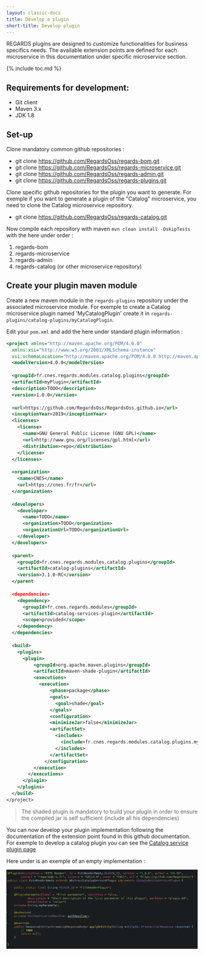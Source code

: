 ```yaml
---
layout: classic-docs
title: Develop a plugin
short-title: Develop plugin
---
```


REGARDS plugins are designed to customize functionalities for business specifics needs. The available extension points are defined for each microservice in this documentation under specific microservice section.

{% include toc.md %}

## Requirements for development:

- Git client
- Maven 3.x
- JDK 1.8

## Set-up

Clone mandatory common github repositories :  
* git clone https://github.com/RegardsOss/regards-bom.git
* git clone https://github.com/RegardsOss/regards-microservice.git
* git clone https://github.com/RegardsOss/regards-admin.git
* git clone https://github.com/RegardsOss/regards-plugins.git

Clone specific github repositories for the plugin you want to generate. For exemple if you want to generate a plugin of the "Catalog" microservice, you need to clone the Catalog microservice repository.
 * git clone https://github.com/RegardsOss/regards-catalog.git

Now compile each repository with maven `mvn clean install -DskipTests` with the here under order :
 1. regards-bom
 2. regards-microservice
 3. regards-admin
 4. regards-catalog (or other microservice repository)

## Create your plugin maven module

Create a new maven module in the `regards-plugins` repository under the associated microservice module. For exemple to create a Catalog microservice plugin named 'MyCatalogPlugin' create it in `regards-plugins/catalog-plugins/myCatalogPlugin`.
  
Edit your `pom.xml` and add the here under standard plugin information :
```xml
<project xmlns="http://maven.apache.org/POM/4.0.0"
  xmlns:xsi="http://www.w3.org/2001/XMLSchema-instance"
  xsi:schemaLocation="http://maven.apache.org/POM/4.0.0 http://maven.apache.org/xsd/maven-4.0.0.xsd">
  <modelVersion>4.0.0</modelVersion>

  <groupId>fr.cnes.regards.modules.catalog.plugins</groupId>
  <artifactId>myPlugin</artifactId>
  <description>TODO</description>
  <version>1.0.0</version>

  <url>https://github.com/RegardsOss/RegardsOss.github.io</url>
  <inceptionYear>2019</inceptionYear>
  <licenses>
    <license>
      <name>GNU General Public License (GNU GPL)</name>
      <url>http://www.gnu.org/licenses/gpl.html</url>
      <distribution>repo</distribution>
    </license>
  </licenses>

  <organization>
    <name>CNES</name>
    <url>https://cnes.fr/fr</url>
  </organization>

  <developers>
    <developer>
      <name>TODO</name>
      <organization>TODO</organization>
      <organizationUrl>TODO</organizationUrl>
    </developer>
  </developers>

  <parent>
    <groupId>fr.cnes.regards.modules.catalog.plugins</groupId>
    <artifactId>catalog-plugins</artifactId>
    <version>3.1.0-RC</version>
  </parent

  <dependencies>
    <dependency>
      <groupId>fr.cnes.regards.modules</groupId>
      <artifactId>catalog-services-plugin</artifactId>
      <scope>provided</scope>
    </dependency>
  </dependencies>

  <build>
    <plugins>
      <plugin>
          <groupId>org.apache.maven.plugins</groupId>
          <artifactId>maven-shade-plugin</artifactId>
          <executions>
            <execution>
                <phase>package</phase>
                <goals>
                  <goal>shade</goal>
                </goals>
                <configuration>
                <minimizeJar>false</minimizeJar>
                <artifactSet>
                  <includes>
                    <include>fr.cnes.regards.modules.catalog.plugins.myPlugin:*</include>
                  </includes>
                </artifactSet>
              </configuration>
          </execution>
        </executions>
      </plugin>
    </plugins>
  </build>
</project>
```

> The shaded plugin is mandatory to build your plugin in order to ensure the compiled jar is self sufficient (include all his dependencies)

You can now develop your plugin implementation following the documentation of the extension point found in this github documentation.
For exemple to develop a catalog plugin you can see the [Catalog service plugin page](http://localhost:4000/development/regards/catalog/plugins/catalog-service-plugins/#section=backend)

Here under is an exemple of an empty implementation :

![](/assets/img/docs/backend-plugin-impl-exemple.png)

